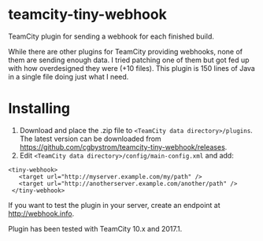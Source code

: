 # teamcity-tiny-webhook
TeamCity plugin for sending a webhook for each finished build.

While there are other plugins for TeamCity providing webhooks, none of them are sending enough data.
I tried patching one of them but got fed up with how overdesigned they were (+10 files). This plugin is 150 lines of Java in a single file doing just what I need.

# Installing

 1. Download and place the .zip file to `<TeamCity data directory>/plugins`.
    The latest version can be downloaded from https://github.com/cgbystrom/teamcity-tiny-webhook/releases.
 2. Edit `<TeamCity data directory>/config/main-config.xml` and add:
 ```
 <tiny-webhook>
    <target url="http://myserver.example.com/my/path" />
    <target url="http://anotherserver.example.com/another/path" />
  </tiny-webhook>
 ```
 
 If you want to test the plugin in your server, create an endpoint at http://webhook.info.
 
 Plugin has been tested with TeamCity 10.x and 2017.1.
